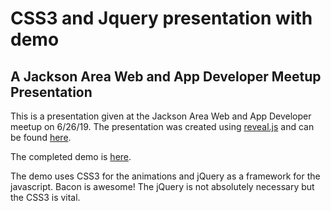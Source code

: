# CSS3 and Jquery presentation with demo
## A Jackson Area Web and App Developer Meetup Presentation

This is a presentation given at the Jackson Area Web and App Developer meetup on 6/26/19.  The presentation was created using [reveal.js](https://revealjs.com/) and can be found [here](index.html).

The completed demo is [here](entergy_animation/entergyanimation.html).

The demo uses CSS3 for the animations and jQuery as a framework for the javascript. Bacon is awesome! The jQuery is not absolutely necessary but the CSS3 is vital.
